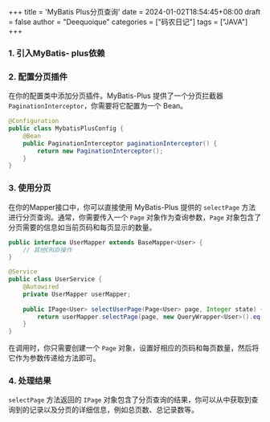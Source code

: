 +++
title = 'MyBatis Plus分页查询'
date = 2024-01-02T18:54:45+08:00
draft = false
author = "Deequoique"
categories = ["码农日记"]
tags = ["JAVA"]
+++
### 1. 引入MyBatis- plus依赖
### 2. 配置分页插件

在你的配置类中添加分页插件。MyBatis-Plus 提供了一个分页拦截器 `PaginationInterceptor`，你需要将它配置为一个 Bean。

``` JAVA
@Configuration
public class MybatisPlusConfig {
    @Bean
    public PaginationInterceptor paginationInterceptor() {
        return new PaginationInterceptor();
    }
}

```

### 3. 使用分页

在你的Mapper接口中，你可以直接使用 MyBatis-Plus 提供的 `selectPage` 方法进行分页查询。通常，你需要传入一个 `Page` 对象作为查询参数，`Page` 对象包含了分页需要的信息如当前页码和每页显示的数量。

``` JAVA
public interface UserMapper extends BaseMapper<User> {
    // 其他CRUD操作
}

@Service
public class UserService {
    @Autowired
    private UserMapper userMapper;
    
    public IPage<User> selectUserPage(Page<User> page, Integer state) {
        return userMapper.selectPage(page, new QueryWrapper<User>().eq("state",state));
    }
}

```

在调用时，你只需要创建一个 `Page` 对象，设置好相应的页码和每页数量，然后将它作为参数传递给方法即可。

### 4. 处理结果

`selectPage` 方法返回的 `IPage` 对象包含了分页查询的结果，你可以从中获取到查询到的记录以及分页的详细信息，例如总页数、总记录数等。